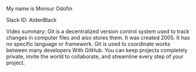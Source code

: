My name is Monsur Odofin 

Slack ID: AidenBlack 

Video summary: Git is a decentralized version control system used to track changes in computer files and also stores them.
It was created 2005. It has no specific language or framework. Git is used to coordinate works between many developers With GitHub. 
You can keep projects completely private, invite the world to collaborate, and streamline every step of your project. 
